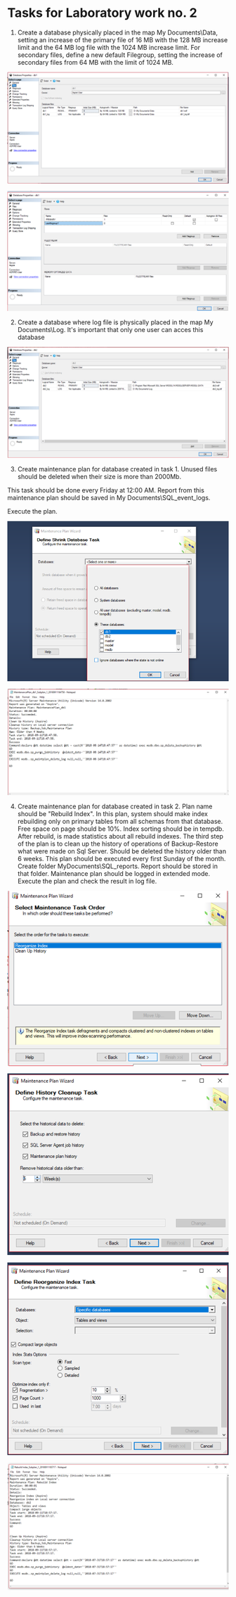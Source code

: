 # Tasks for Laboratory work no. 2



1. Create a database physically placed in the map My Documents\Data, setting an increase of the primary file 
of 16 MB with the 
128 MB increase limit and the 64 MB log file with the 1024 MB increase limit.
For secondary files, define a new default Filegroup, 
setting the increase of secondary files from 64 MB with the limit of 1024 MB.
     


![Screenshot1](images/db1_files.png)

![Screenshot2](images/db1_filegroup.png)



2. Create a database where log file is physically placed in the map My Documents\Log. 
It's important that only one user can acces 
this database



![Screenshot3](images/db2_files.png)



3. Create maintenance plan for database created in task 1. Unused files should be deleted when their size is more than 2000Mb. 

This task should be done every Friday at 12:00 AM. Report from this maintenance plan should be saved in My Documents\SQL_event_logs. 

Execute the plan. 



![Screenshot4](images/db1_plan.png)

![Screenshot5](images/db1_plan_report.png)



4. Create maintenance plan for database created in task 2. 
Plan name should be "Rebuild Index". In this plan, system should make 
index rebuilding only on primary tables from 
all schemas from that database. Free space on page should be 10%. Index sorting should
be in tempdb. After rebuild, 
is made statistics about all rebuild indexes. The third step of the plan is to clean up the history of 
operations of 
Backup-Restore what were made on Sql Server. Should be deleted the history older than 6 weeks. This plan should be executed 
every 
first Sunday of the month. Create folder MyDocuments\SQL_reports. Report should be stored in that folder. 
Maintenance plan should be 
logged in extended mode. Execute the plan and check the result in log file. 



![Screenshot6](images/db2_plan_jobs.png)

![Screenshot7](images/db2_plan_clean.png)

![Screenshot8](images/db2_plan_index.png)

![Screenshot9](images/db2_plan_report.png)

